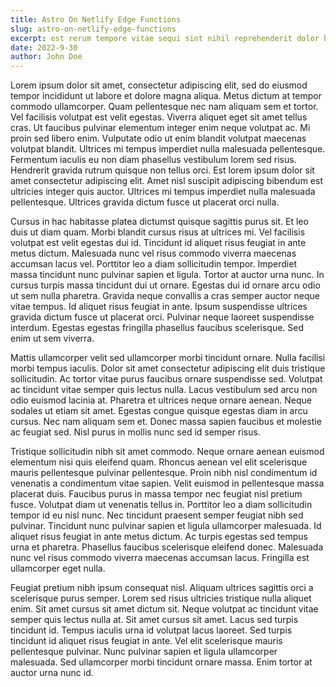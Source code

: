 ```yaml
---
title: Astro On Netlify Edge Functions
slug: astro-on-netlify-edge-functions
excerpt: est rerum tempore vitae sequi sint nihil reprehenderit dolor beatae ea dolores neque fugiat blanditiis voluptate porro vel nihil molestiae ut reiciendis qui aperiam non debitis possimus qui neque nisi nulla
date: 2022-9-30
author: John Doe
---
```


Lorem ipsum dolor sit amet, consectetur adipiscing elit, sed do eiusmod tempor incididunt ut labore et dolore magna aliqua. Metus dictum at tempor commodo ullamcorper. Quam pellentesque nec nam aliquam sem et tortor. Vel facilisis volutpat est velit egestas. Viverra aliquet eget sit amet tellus cras. Ut faucibus pulvinar elementum integer enim neque volutpat ac. Mi proin sed libero enim. Vulputate odio ut enim blandit volutpat maecenas volutpat blandit. Ultrices mi tempus imperdiet nulla malesuada pellentesque. Fermentum iaculis eu non diam phasellus vestibulum lorem sed risus. Hendrerit gravida rutrum quisque non tellus orci. Est lorem ipsum dolor sit amet consectetur adipiscing elit. Amet nisl suscipit adipiscing bibendum est ultricies integer quis auctor. Ultrices mi tempus imperdiet nulla malesuada pellentesque. Ultrices gravida dictum fusce ut placerat orci nulla.

Cursus in hac habitasse platea dictumst quisque sagittis purus sit. Et leo duis ut diam quam. Morbi blandit cursus risus at ultrices mi. Vel facilisis volutpat est velit egestas dui id. Tincidunt id aliquet risus feugiat in ante metus dictum. Malesuada nunc vel risus commodo viverra maecenas accumsan lacus vel. Porttitor leo a diam sollicitudin tempor. Imperdiet massa tincidunt nunc pulvinar sapien et ligula. Tortor at auctor urna nunc. In cursus turpis massa tincidunt dui ut ornare. Egestas dui id ornare arcu odio ut sem nulla pharetra. Gravida neque convallis a cras semper auctor neque vitae tempus. Id aliquet risus feugiat in ante. Ipsum suspendisse ultrices gravida dictum fusce ut placerat orci. Pulvinar neque laoreet suspendisse interdum. Egestas egestas fringilla phasellus faucibus scelerisque. Sed enim ut sem viverra.

Mattis ullamcorper velit sed ullamcorper morbi tincidunt ornare. Nulla facilisi morbi tempus iaculis. Dolor sit amet consectetur adipiscing elit duis tristique sollicitudin. Ac tortor vitae purus faucibus ornare suspendisse sed. Volutpat ac tincidunt vitae semper quis lectus nulla. Lacus vestibulum sed arcu non odio euismod lacinia at. Pharetra et ultrices neque ornare aenean. Neque sodales ut etiam sit amet. Egestas congue quisque egestas diam in arcu cursus. Nec nam aliquam sem et. Donec massa sapien faucibus et molestie ac feugiat sed. Nisl purus in mollis nunc sed id semper risus.

Tristique sollicitudin nibh sit amet commodo. Neque ornare aenean euismod elementum nisi quis eleifend quam. Rhoncus aenean vel elit scelerisque mauris pellentesque pulvinar pellentesque. Proin nibh nisl condimentum id venenatis a condimentum vitae sapien. Velit euismod in pellentesque massa placerat duis. Faucibus purus in massa tempor nec feugiat nisl pretium fusce. Volutpat diam ut venenatis tellus in. Porttitor leo a diam sollicitudin tempor id eu nisl nunc. Nec tincidunt praesent semper feugiat nibh sed pulvinar. Tincidunt nunc pulvinar sapien et ligula ullamcorper malesuada. Id aliquet risus feugiat in ante metus dictum. Ac turpis egestas sed tempus urna et pharetra. Phasellus faucibus scelerisque eleifend donec. Malesuada nunc vel risus commodo viverra maecenas accumsan lacus. Fringilla est ullamcorper eget nulla.

Feugiat pretium nibh ipsum consequat nisl. Aliquam ultrices sagittis orci a scelerisque purus semper. Lorem sed risus ultricies tristique nulla aliquet enim. Sit amet cursus sit amet dictum sit. Neque volutpat ac tincidunt vitae semper quis lectus nulla at. Sit amet cursus sit amet. Lacus sed turpis tincidunt id. Tempus iaculis urna id volutpat lacus laoreet. Sed turpis tincidunt id aliquet risus feugiat in ante. Vel elit scelerisque mauris pellentesque pulvinar. Nunc pulvinar sapien et ligula ullamcorper malesuada. Sed ullamcorper morbi tincidunt ornare massa. Enim tortor at auctor urna nunc id.
